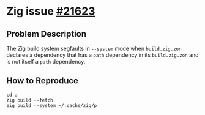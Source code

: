 # Zig issue [#21623](https://github.com/ziglang/zig/issues/21623)

## Problem Description

The Zig build system segfaults in `--system` mode
when `build.zig.zon` declares a dependency that
has a `path` dependency in its `build.zig.zon`
and is not itself a `path` dependency.

## How to Reproduce

```
cd a
zig build --fetch
zig build --system ~/.cache/zig/p
```
